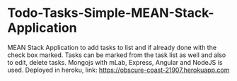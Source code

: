 # Todo-Tasks-Simple-MEAN-Stack-Application
MEAN Stack Application to add tasks to list and if already done with the check box marked. Tasks can be marked from the task list as well and also to edit, delete tasks.
Mongojs with mLab, Express, Angular and NodeJS is used.
Deployed in heroku, link: https://obscure-coast-21907.herokuapp.com
